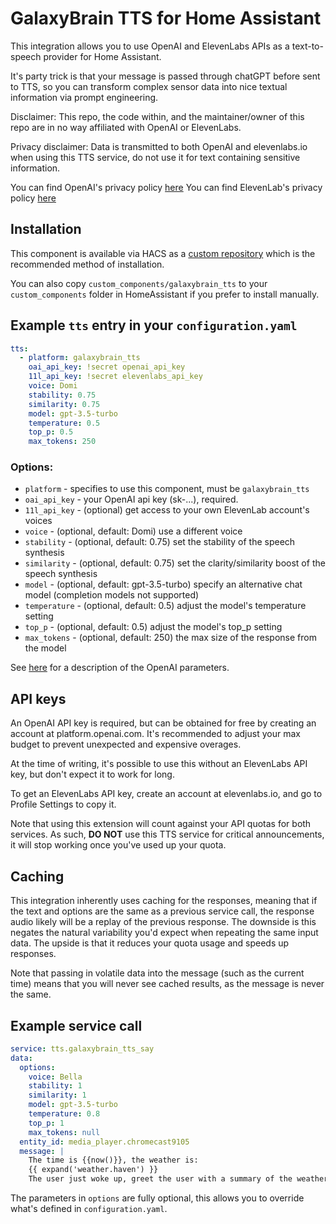 # GalaxyBrain TTS for Home Assistant

This integration allows you to use OpenAI and ElevenLabs APIs as a text-to-speech provider for Home Assistant.

It's party trick is that your message is passed through chatGPT before sent to TTS, so you can transform complex sensor data into nice textual information via prompt engineering.

Disclaimer: This repo, the code within, and the maintainer/owner of this repo are in no way affiliated with OpenAI or ElevenLabs.

Privacy disclaimer: Data is transmitted to both OpenAI and elevenlabs.io when using this TTS service, do not use it for text containing sensitive information.

You can find OpenAI's privacy policy [here](https://openai.com/policies/privacy-policy)
You can find ElevenLab's privacy policy [here](https://beta.elevenlabs.io/privacy)

## Installation

This component is available via HACS as a [custom repository](https://hacs.xyz/docs/faq/custom_repositories) which is the recommended method of installation.

You can also copy `custom_components/galaxybrain_tts` to your `custom_components` folder in HomeAssistant if you prefer to install manually.

## Example `tts` entry in your `configuration.yaml`

```yaml
tts:
  - platform: galaxybrain_tts
    oai_api_key: !secret openai_api_key
    11l_api_key: !secret elevenlabs_api_key
    voice: Domi
    stability: 0.75
    similarity: 0.75
    model: gpt-3.5-turbo
    temperature: 0.5
    top_p: 0.5
    max_tokens: 250
```

### Options:

- `platform` - specifies to use this component, must be `galaxybrain_tts`
- `oai_api_key` - your OpenAI api key (sk-...), required.
- `11l_api_key` - (optional) get access to your own ElevenLab account's voices
- `voice` - (optional, default: Domi) use a different voice
- `stability` - (optional, default: 0.75) set the stability of the speech synthesis
- `similarity` - (optional, default: 0.75) set the clarity/similarity boost of the speech synthesis
- `model` - (optional, default: gpt-3.5-turbo) specify an alternative chat model (completion models not supported)
- `temperature` - (optional, default: 0.5) adjust the model's temperature setting
- `top_p` - (optional, default: 0.5) adjust the model's top_p setting
- `max_tokens` - (optional, default: 250) the max size of the response from the model

See [here](https://platform.openai.com/docs/api-reference/chat/create) for a description of the OpenAI parameters.

## API keys

An OpenAI API key is required, but can be obtained for free by creating an account at platform.openai.com. It's recommended to adjust your max budget to prevent unexpected and expensive overages.

At the time of writing, it's possible to use this without an ElevenLabs API key, but don't expect it to work for long.

To get an ElevenLabs API key, create an account at elevenlabs.io, and go to Profile Settings to copy it.

Note that using this extension will count against your API quotas for both services. As such, **DO NOT** use this TTS service for critical announcements, it will stop working once you've used up your quota.

## Caching

This integration inherently uses caching for the responses, meaning that if the text and options are the same as a previous service call, the response audio likely will be a replay of the previous response. The downside is this negates the natural variability you'd expect when repeating the same input data. The upside is that it reduces your quota usage and speeds up responses.

Note that passing in volatile data into the message (such as the current time) means that you will never see cached results, as the message is never the same.

## Example service call

```yaml
service: tts.galaxybrain_tts_say
data:
  options:
    voice: Bella
    stability: 1
    similarity: 1
    model: gpt-3.5-turbo
    temperature: 0.8
    top_p: 1
    max_tokens: null
  entity_id: media_player.chromecast9105
  message: |
    The time is {{now()}}, the weather is:
    {{ expand('weather.haven') }}
    The user just woke up, greet the user with a summary of the weather, pointing out anything notable or unusual (if any).
```

The parameters in `options` are fully optional, this allows you to override what's defined in `configuration.yaml`.
